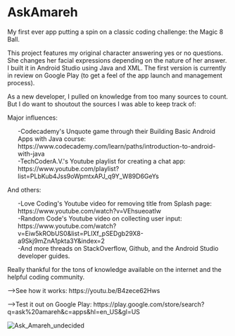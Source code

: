 # AskAmareh
My first ever app putting a spin on a classic coding challenge: the Magic 8 Ball. 

<p>This project features my original character answering yes or no questions. She changes her facial expressions depending on the nature of her answer. I built it in Android Studio using Java and XML. The first version is currently in review on Google Play (to get a feel of the app launch and management process).<br>
</p>

<p>As a new developer, I pulled on knowledge from too many sources to count. But I do want to shoutout the sources I was able to keep track of:</p>

<p>Major influences:<br>
<ul>
  -Codecademy's Unquote game through their Building Basic Android Apps with Java course: https://www.codecademy.com/learn/paths/introduction-to-android-with-java<br>
  -TechCoderA.V.'s Youtube playlist for creating a chat app: https://www.youtube.com/playlist?list=PLbKub4Jss9oWpmtxAPJ_q9Y_W89D6GeYs</ul></p>

<p>And others:
<ul>
  -Love Coding's Youtube video for removing title from Splash page: https://www.youtube.com/watch?v=VEhsueoatIw <br>
  -Random Code's Youtube video on collecting user input: https://www.youtube.com/watch?v=Eiw5kRObUS0&list=PLlXf_pSEDgb29X8-a9Skj9mZnA1pkta3Y&index=2 <br>
  -And more threads on StackOverflow, Github, and the Android Studio developer guides.</ul></p>

<p>Really thankful for the tons of knowledge available on the internet and the helpful coding community.</p>

<p>-->See how it works: https://youtu.be/B4zece62Hws</p>
<p>-->Test it out on Google Play: https://play.google.com/store/search?q=ask%20amareh&c=apps&hl=en_US&gl=US</p>

![Ask_Amareh_undecided](https://github.com/ariweather/AskAmareh/assets/112807046/863fcfb3-17af-490c-9c22-7acd55b26e32)
